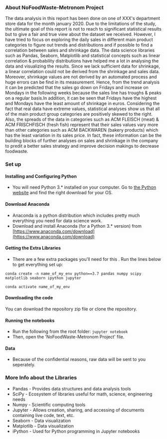 ### About NoFoodWaste-Metronom Project
The data analysis in this report has been done on one of XXX's department store data for the month january 2020. Due to the limitations of the study, the ultimate goal of this report is not to reach to significant statistical results but to give a fair and true view about the dataset we received. 
However, I have tried to focus on exploring the daily sales in different main product categories to figure out trends and distributions and if possible to find a correlation between sales and shrinkage data. The data science libraries such as Pandas, Seaborn, Matplotlib and statistical concepts such as linear correlation & probability distributions have helped me a lot in analysing the data and visualizing the results. 
Since we lack sufficient data for shrinkage, a linear correlation could not be derived from the shrinkage and sales data. Moreover, shrinkage values are not derived by an automated process and huge errors can be find in its measurement. Hence, from the trend analysis it can be predicted that the sales go down on Fridays and increase on Mondays in the following weeks because the sales line has troughs & peaks on a regular basis.In addition, it can be seen that Fridays have the highest and Mondays have the least amount of shrinkage in euros. 
Considering the fact that real data have extreme values, statistical analyses show us that all of the main product group categories are positively skewed to the right. Also, the spreads of the data in categories such as ACM FLEISCH (meat) & ACM FRISCHFISCH (fresh fish) represent that their sales values vary more than other categories such as ACM BACKWAREN (bakery products) which has the least variation in its sales price. In fact, these information can be the building blocks of further analyses on sales and shrinkage in the company to predit a better sales strategy and improve decision makings to decrease foodwaste. 


### Set up

#### Installing and Configuring Python
* You will need Python 3.* installed on your computer. Go to [the Python website](https://www.python.org/downloads) and find the right download for your OS.

#### Download Anaconda
* Anaconda is a python distribution which includes pretty much everything you need for data science work.
* Download and install Anaconda (for a Python 3.* version) from [https://www.anaconda.com/download](https://www.anaconda.com/download)

#### Getting the Extra Libraries
* There are a few extra packages you'll need for this . Run the lines below to get everything set up:

```
conda create -n name_of_my_env python==3.7 pandas numpy scipy matplotlib seaborn ipython jupyter

conda activate name_of_my_env
```

#### Downloading the code
You can download the repository zip file or clone the repository.

#### Running the notebooks
* Run the following from the root folder:
`jupyter notebook`
* Then, open the 'NoFoodWaste-Metronom Project' file.

#### Data 
* Because of the confidential reasons, raw data will be sent to you seperately.

### More Info about the Libraries
* Pandas - Provides data structures and data analysis tools
* SciPy - Ecosystem of libraries useful for math, science, engineering needs
* Numpy - Scientific computing tools
* Jupyter - Allows creation, sharing, and accessing of documents containing live code, text, etc.
* Seaborn - Data visualization
* Matplotlib - Data visualization
* iPython - Used for Python programming in Jupyter notebooks
